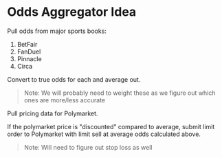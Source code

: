 # Odds Aggregator Idea

Pull odds from major sports books:

1. BetFair
2. FanDuel
3. Pinnacle
4. Circa

Convert to true odds for each and average out.

> Note:
> We will probably need to weight these as we figure out which ones are more/less accurate

Pull pricing data for Polymarket.

If the polymarket price is "discounted" compared to average, submit limit order to Polymarket with limit sell at average odds calculated above.

> Note:
> Will need to figure out stop loss as well
